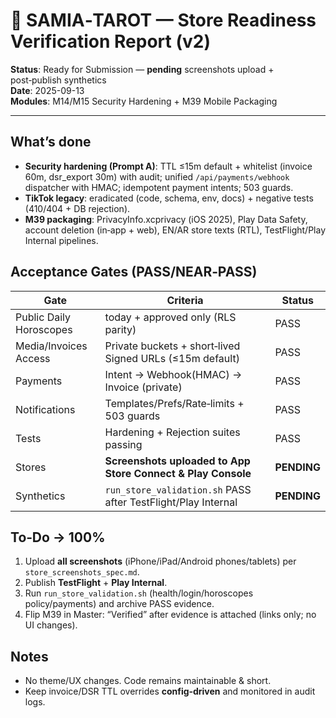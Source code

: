 # 🚀 SAMIA‑TAROT — Store Readiness Verification Report (v2)
**Status**: Ready for Submission — **pending** screenshots upload + post‑publish synthetics  
**Date**: 2025-09-13  
**Modules**: M14/M15 Security Hardening + M39 Mobile Packaging

---

## What’s done
- **Security hardening (Prompt A)**: TTL ≤15m default + whitelist (invoice 60m, dsr_export 30m) with audit; unified `/api/payments/webhook` dispatcher with HMAC; idempotent payment intents; 503 guards.
- **TikTok legacy**: eradicated (code, schema, env, docs) + negative tests (410/404 + DB rejection).
- **M39 packaging**: PrivacyInfo.xcprivacy (iOS 2025), Play Data Safety, account deletion (in‑app + web), EN/AR store texts (RTL), TestFlight/Play Internal pipelines.

## Acceptance Gates (PASS/NEAR‑PASS)
| Gate | Criteria | Status |
|------|---------|--------|
| Public Daily Horoscopes | today + approved only (RLS parity) | PASS |
| Media/Invoices Access | Private buckets + short‑lived Signed URLs (≤15m default) | PASS |
| Payments | Intent → Webhook(HMAC) → Invoice (private) | PASS |
| Notifications | Templates/Prefs/Rate‑limits + 503 guards | PASS |
| Tests | Hardening + Rejection suites passing | PASS |
| Stores | **Screenshots uploaded to App Store Connect & Play Console** | **PENDING** |
| Synthetics | `run_store_validation.sh` PASS after TestFlight/Play Internal | **PENDING** |

## To‑Do → 100%
1) Upload **all screenshots** (iPhone/iPad/Android phones/tablets) per `store_screenshots_spec.md`.  
2) Publish **TestFlight** + **Play Internal**.  
3) Run `run_store_validation.sh` (health/login/horoscopes policy/payments) and archive PASS evidence.  
4) Flip M39 in Master: “Verified” after evidence is attached (links only; no UI changes).

## Notes
- No theme/UX changes. Code remains maintainable & short.
- Keep invoice/DSR TTL overrides **config‑driven** and monitored in audit logs.
